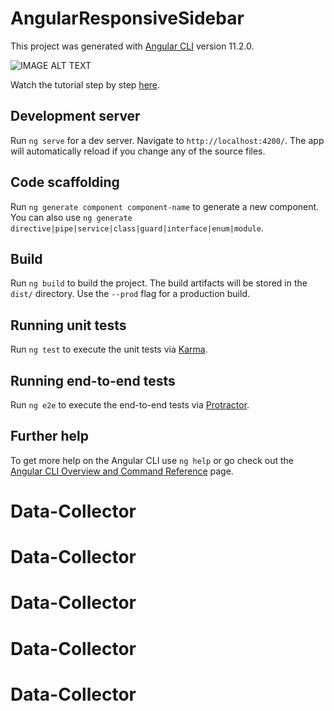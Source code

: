 # AngularResponsiveSidebar

This project was generated with [Angular CLI](https://github.com/angular/angular-cli) version 11.2.0.

![IMAGE ALT TEXT](./src/assets/preview.gif)

Watch the tutorial step by step [here](https://www.youtube.com/watch?v=4CYuOiRHHA8&ab_channel=ZoaibKhan).


## Development server

Run `ng serve` for a dev server. Navigate to `http://localhost:4200/`. The app will automatically reload if you change any of the source files.

## Code scaffolding

Run `ng generate component component-name` to generate a new component. You can also use `ng generate directive|pipe|service|class|guard|interface|enum|module`.

## Build

Run `ng build` to build the project. The build artifacts will be stored in the `dist/` directory. Use the `--prod` flag for a production build.

## Running unit tests

Run `ng test` to execute the unit tests via [Karma](https://karma-runner.github.io).

## Running end-to-end tests

Run `ng e2e` to execute the end-to-end tests via [Protractor](http://www.protractortest.org/).

## Further help

To get more help on the Angular CLI use `ng help` or go check out the [Angular CLI Overview and Command Reference](https://angular.io/cli) page.
# Data-Collector
# Data-Collector
# Data-Collector
# Data-Collector
# Data-Collector
